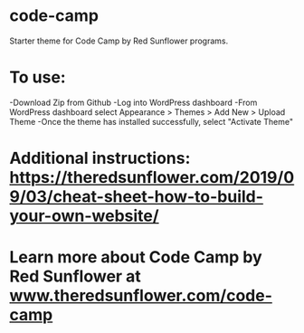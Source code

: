 # code-camp
Starter theme for Code Camp by Red Sunflower programs. 

# To use:
-Download Zip from Github
-Log into WordPress dashboard
-From WordPress dashboard select Appearance > Themes > Add New > Upload Theme
-Once the theme has installed successfully, select "Activate Theme"

# Additional instructions: https://theredsunflower.com/2019/09/03/cheat-sheet-how-to-build-your-own-website/

# Learn more about Code Camp by Red Sunflower at www.theredsunflower.com/code-camp
